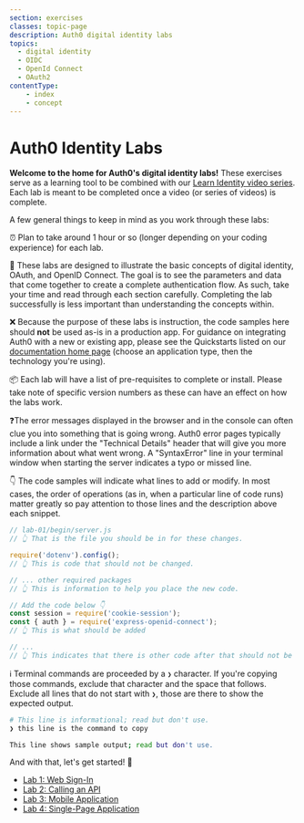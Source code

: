 ```yaml
---
section: exercises
classes: topic-page
description: Auth0 digital identity labs
topics:
  - digital identity
  - OIDC
  - OpenId Connect
  - OAuth2
contentType:
    - index
    - concept
---
```

# Auth0 Identity Labs

**Welcome to the home for Auth0's digital identity labs!** These exercises serve as a learning tool to be combined with our [Learn Identity video series](/videos/learn-identity). Each lab is meant to be completed once a video (or series of videos) is complete.

A few general things to keep in mind as you work through these labs:

⏰ Plan to take around 1 hour or so (longer depending on your coding experience) for each lab.

📖 These labs are designed to illustrate the basic concepts of digital identity, OAuth, and OpenID Connect. The goal is to see the parameters and data that come together to create a complete authentication flow. As such, take your time and read through each section carefully. Completing the lab successfully is less important than understanding the concepts within.

❌ Because the purpose of these labs is instruction, the code samples here should **not** be used as-is in a production app. For guidance on integrating Auth0 with a new or existing app, please see the Quickstarts listed on our [documentation home page](/) (choose an application type, then the technology you're using).

📦 Each lab will have a list of pre-requisites to complete or install. Please take note of specific version numbers as these can have an effect on how the labs work.

❓The error messages displayed in the browser and in the console can often clue you into something that is going wrong. Auth0 error pages typically include a link under the "Technical Details" header that will give you more information about what went wrong. A "SyntaxError" line in your terminal window when starting the server indicates a typo or missed line.

👇 The code samples will indicate what lines to add or modify. In most cases, the order of operations (as in, when a particular line of code runs) matter greatly so pay attention to those lines and the description above each snippet.

```js
// lab-01/begin/server.js
// 👆 That is the file you should be in for these changes.

require('dotenv').config();
// 👆 This is code that should not be changed.

// ... other required packages
// 👆 This is information to help you place the new code.

// Add the code below 👇
const session = require('cookie-session');
const { auth } = require('express-openid-connect');
// 👆 This is what should be added

// ...
// 👆 This indicates that there is other code after that should not be changed.
```

ℹ️ Terminal commands are proceeded by a `❯` character. If you're copying those commands, exclude that character and the space that follows. Exclude all lines that do not start with `❯`, those are there to show the expected output.

```bash
# This line is informational; read but don't use.
❯ this line is the command to copy

This line shows sample output; read but don't use.
```

And with that, let's get started! 🎉

<ul class="topic-links">
  <li>
    <i class="icon icon-budicon-529"></i><a href="/identity-labs/01-web-sign-in"> Lab 1: Web Sign-In</a>
  </li>
  <li>
    <i class="icon icon-budicon-529"></i><a href="/identity-labs/02-calling-an-api"> Lab 2: Calling an API</a>
  </li>
  <li>
    <i class="icon icon-budicon-529"></i><a href="/identity-labs/03-mobile-native-app"> Lab 3: Mobile Application</a>
  </li>
  <li>
    <i class="icon icon-budicon-529"></i><a href="/identity-labs/04-single-page-app"> Lab 4: Single-Page Application</a>
  </li>
</ul>
